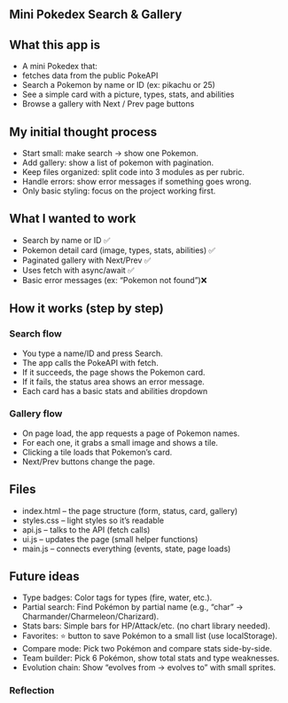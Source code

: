 ## Mini Pokedex Search & Gallery

## What this app is 
- A mini Pokedex that: 
- fetches data from the public PokeAPI 
- Search a Pokemon by name or ID (ex: pikachu or 25)
- See a simple card with a picture, types, stats, and abilities
- Browse a gallery with Next / Prev page buttons

## My initial thought process
- Start small: make search -> show one Pokemon.
- Add gallery: show a list of pokemon with pagination.
- Keep files organized: split code into 3 modules as per rubric.
- Handle errors: show error messages if something goes wrong.
- Only basic styling: focus on the project working first.

## What I wanted to work
- Search by name or ID ✅
- Pokemon detail card (image, types, stats, abilities) ✅
- Paginated gallery with Next/Prev ✅
- Uses fetch with async/await ✅
- Basic error messages (ex: “Pokemon not found”)❌

## How it works (step by step)

### Search flow
- You type a name/ID and press Search.
- The app calls the PokeAPI with fetch.
- If it succeeds, the page shows the Pokemon card.
- If it fails, the status area shows an error message.
- Each card has a basic stats and abilities dropdown

### Gallery flow
- On page load, the app requests a page of Pokemon names.
- For each one, it grabs a small image and shows a tile.
- Clicking a tile loads that Pokemon’s card.
- Next/Prev buttons change the page.

## Files
- index.html – the page structure (form, status, card, gallery)
- styles.css – light styles so it’s readable
- api.js – talks to the API (fetch calls)
- ui.js – updates the page (small helper functions)
- main.js – connects everything (events, state, page loads)

## Future ideas
- Type badges: Color tags for types (fire, water, etc.).
- Partial search: Find Pokémon by partial name (e.g., “char” -> Charmander/Charmeleon/Charizard).
- Stats bars: Simple bars for HP/Attack/etc. (no chart library needed).
- Favorites: ⭐ button to save Pokémon to a small list (use localStorage).
- Compare mode: Pick two Pokémon and compare stats side-by-side.
- Team builder: Pick 6 Pokémon, show total stats and type weaknesses.
- Evolution chain: Show “evolves from → evolves to” with small sprites.

### Reflection 




